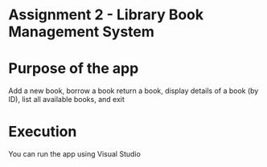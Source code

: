 # Assignment 2 - Library Book Management System

# Purpose of the app
Add a new book, borrow a book return a book, display details of a book (by ID), list all available books, and exit

# Execution
You can run the app using Visual Studio
